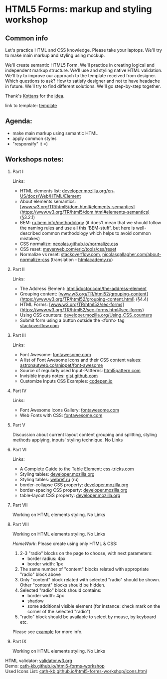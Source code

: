 # HTML5 Forms: markup and styling workshop

## Common info
Let's practice HTML and CSS knowledge. Please take your laptops. We'll try to make main markup and styling using mockup.

We'll create semantic HTML5 Form. We'll practice in creating logical and independent markup structure. We'll use and styling native HTML validation. We'll try to improve our approach to the template received from designer. Which questions to ask? How to satisfy designer and not to have headache in future. We'll try to find different solutions. We'll go step-by-step together.

Thank's [Kottans](https://github.com/kottans) for the [idea](https://github.com/kottans/frontend/blob/master/test11.md).

link to template: [template](https://dribbble.com/shots/1322677-Checkout-Page/attachments/186093)

## Agenda:

 - make main markup using semantic HTML
 - apply common styles
 - "responsify" it =)


## Workshops notes:

1. Part I
 
   Links:
    * HTML elements list: [developer.mozilla.org/en-US/docs/Web/HTML/Element](https://developer.mozilla.org/en-US/docs/Web/HTML/Element)
    * About elements semantics: [www.w3.org/TR/html5/dom.html#elements-semantics](https://www.w3.org/TR/html5/dom.html#elements-semantics) (§3.2.1)
    * BEM: [ru.bem.info/methodology](https://ru.bem.info/methodology/) (it does't mean that we should follow the naming rules and use all this 'BEM-stuff', but here is well-described common methodology which helps to avoid common mistakes)
    * CSS normalize: [necolas.github.io/normalize.css](http://necolas.github.io/normalize.css/)
    * CSS reset: [meyerweb.com/eric/tools/css/reset](https://meyerweb.com/eric/tools/css/reset/)
    * Normalize vs reset: [stackoverflow.com](https://stackoverflow.com/questions/6887336/what-is-the-difference-between-normalize-css-and-reset-css), [nicolasgallagher.com/about-normalize-css](http://nicolasgallagher.com/about-normalize-css/) (translation - [htmlacademy.ru](https://htmlacademy.ru/blog/64-about-normalize-css))

2. Part II

    Links:
     * The Address Element: [html5doctor.com/the-address-element](http://html5doctor.com/the-address-element/)
     * Grouping content: [www.w3.org/TR/html52/grouping-content](https://www.w3.org/TR/html52/grouping-content.html) (§4.4)
     * HTML Forms: [www.w3.org/TR/html52/sec-forms](https://www.w3.org/TR/html52/sec-forms.html#sec-forms)
     * Using CSS counters: [developer.mozilla.org/Using_CSS_counters](https://developer.mozilla.org/en-US/docs/Web/CSS/CSS_Lists_and_Counters/Using_CSS_counters)
     * Submit form using a button outside the &lt;form&gt; tag [stackoverflow.com](https://stackoverflow.com/questions/7020659/submit-form-using-a-button-outside-the-form-tag)

3. Part III

    Links:
     * Font Awesome: [fontawesome.com](https://fontawesome.com/)
     * A list of Font Awesome icons and their CSS content values: [astronautweb.co/snippet/font-awesome](http://astronautweb.co/snippet/font-awesome/)
     * Source of regularly used Input-Patterns: [html5pattern.com](http://html5pattern.com/)
     * Invisible inputs notes: [gist.github.com](https://gist.github.com/AMashoshyna/04acd985e473f2b1b53b8804c6b821d7)
     * Customize Inputs CSS Examples: [codepen.io](https://codepen.io/Cath-kb/pen/mxONvw?editors=1100)

4. Part IV

    Links:
     * Font Awesome Icons Gallery: [fontawesome.com](https://fontawesome.com/icons?d=gallery)
     * Web Fonts with CSS: [fontawesome.com](https://fontawesome.com/get-started/web-fonts-with-css)

5. Part V

    Discussion about current layout content grouping and splitting, styling methods applying, inputs' styling technique. No Links

6. Part VI

    Links:
     * A Complete Guide to the Table Element: [css-tricks.com](https://css-tricks.com/complete-guide-table-element/)
     * Styling tables: [developer.mozilla.org](https://developer.mozilla.org/en-US/docs/Learn/CSS/Styling_boxes/Styling_tables)
     * Styling tables: [webref.ru](https://webref.ru/layout/html5-css3/table/style) (ru)
     * border-collapse CSS property: [developer.mozilla.org](https://developer.mozilla.org/en-US/docs/Web/CSS/border-collapse)
     * border-spacing CSS property: [developer.mozilla.org](https://developer.mozilla.org/en-US/docs/Web/CSS/border-spacing)
     * table-layout CSS property: [developer.mozilla.org](https://developer.mozilla.org/en-US/docs/Web/CSS/table-layout)

7. Part VII

    Working on HTML elements styling. No Links
    
8. Part VIII

    Working on HTML elements styling. No Links
    
    *HomeWork*: Please create using only HTML & CSS:
     
     1. 2-3 "radio" blocks on the page to choose, with next parameters:
        - border radius: 4px
        - border width: 1px
     2. The same number of "content" blocks related with appropriate "radio" block above
     3. Only "content" block related with selected "radio" should be shown. Other "content" blocks should be hidden.
     4. Selected "radio" block should contains:
        - border width: 4px
        - shadow
        - some additional visible element (for instance: check mark on the corner of the selected "radio")
     5. "radio" block should be available to select by mouse, by keyboard etc.
        
     Please see [example](https://codepen.io/Cath-kb/full/wjjWqd/) for more info.
     
9. Part IX

    Working on HTML elements styling. No Links

HTML validator: [validator.w3.org](https://validator.w3.org)  
Demo: [cath-kb.github.io/html5-forms-workshop](https://cath-kb.github.io/html5-forms-workshop/index.html)  
Used Icons List: [cath-kb.github.io/html5-forms-workshop/icons.html](https://cath-kb.github.io/html5-forms-workshop/icons.html)


